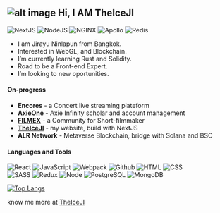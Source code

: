 ##  ![alt image](https://blog.theiceji.com/wp-content/uploads/2020/06/Logo-IJN_White_x.png) Hi, I AM TheIceJI

![NextJS](https://img.shields.io/badge/nextjs-%23000000.svg?style=for-the-badge&logo=next.js&logoColor=white) ![NodeJS](https://img.shields.io/badge/node.js-%2343853D.svg?style=for-the-badge&logo=node-dot-js&logoColor=white) ![NGINX](https://img.shields.io/badge/nginx-%23009639.svg?style=for-the-badge&logo=nginx&logoColor=white) ![Apollo](https://img.shields.io/badge/-ApolloGraphQL-311C87?style=for-the-badge&logo=apollo-graphql) ![Redis](https://img.shields.io/badge/redis-%23DD0031.svg?style=for-the-badge&logo=redis&logoColor=white)

- I am Jirayu Ninlapun from Bangkok.
- Interested in WebGL, and Blockchain.
- I’m currently learning Rust and Solidity.
- Road to be a Front-end Expert.
- I’m looking to new oportunities.

#### On-progress

- **Encores** - a Concert live streaming plateform
- [**AxieOne**](https://axieone.com) - Axie Infinity scholar and account management
- [**FILMEX**](https://filmex.com) - a Community for Short-filmmaker
- [**TheIceJI**](https://theiceji.com) - my website, build with NextJS
- **ALR Network** - Metaverse Blockchain, bridge with Solana and BSC

#### Languages and Tools

![React](https://img.shields.io/badge/-React-000?&logo=React)
![JavaScript](https://img.shields.io/badge/-JavaScript-000?&logo=JavaScript)
![Webpack](https://img.shields.io/badge/-Webpack-000?&logo=Webpack)
![Github](https://img.shields.io/badge/-Github-000?&logo=Github)
![HTML](https://img.shields.io/badge/-HTML5-000?&logo=HTML5)
![CSS](https://img.shields.io/badge/-CSS3-000?&logo=CSS3)
</br>
![SASS](https://img.shields.io/badge/-SASS-000?&logo=SASS)
![Redux](https://img.shields.io/badge/-Redux-000?&logo=Redux)
![Node](https://img.shields.io/badge/-Node-000?&logo=Node.js)
![PostgreSQL](https://img.shields.io/badge/-PostgreSQL-000?&logo=PostgreSQL)
![MongoDB](https://img.shields.io/badge/-MongoDB-000?&logo=MongoDB)

[![Top Langs](https://github-readme-stats.vercel.app/api/top-langs/?username=Jirayu-ninl&layout=compact)](https://github.com/anuraghazra/github-readme-stats)

know me more at [TheIceJI](https://TheIceJI.com)
